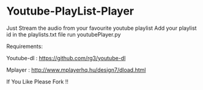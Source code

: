 Youtube-PlayList-Player
=======================

Just Stream the audio from your favourite youtube playlist
Add your playlist id in the playlists.txt file run youtubePlayer.py

Requirements:

Youtube-dl : https://github.com/rg3/youtube-dl

Mplayer : http://www.mplayerhq.hu/design7/dload.html

If You Like Please Fork !!

